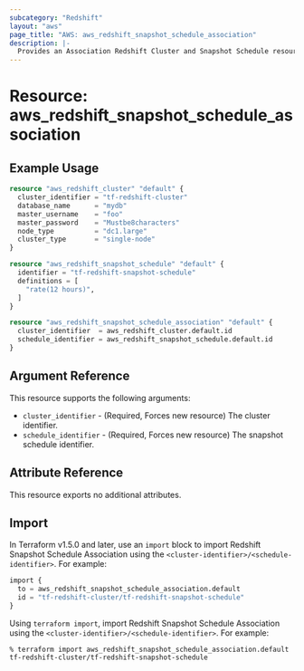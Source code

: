 ```yaml
---
subcategory: "Redshift"
layout: "aws"
page_title: "AWS: aws_redshift_snapshot_schedule_association"
description: |-
  Provides an Association Redshift Cluster and Snapshot Schedule resource.
---
```


# Resource: aws_redshift_snapshot_schedule_association

## Example Usage

```terraform
resource "aws_redshift_cluster" "default" {
  cluster_identifier = "tf-redshift-cluster"
  database_name      = "mydb"
  master_username    = "foo"
  master_password    = "Mustbe8characters"
  node_type          = "dc1.large"
  cluster_type       = "single-node"
}

resource "aws_redshift_snapshot_schedule" "default" {
  identifier = "tf-redshift-snapshot-schedule"
  definitions = [
    "rate(12 hours)",
  ]
}

resource "aws_redshift_snapshot_schedule_association" "default" {
  cluster_identifier  = aws_redshift_cluster.default.id
  schedule_identifier = aws_redshift_snapshot_schedule.default.id
}
```

## Argument Reference

This resource supports the following arguments:

* `cluster_identifier` - (Required, Forces new resource) The cluster identifier.
* `schedule_identifier` - (Required, Forces new resource) The snapshot schedule identifier.

## Attribute Reference

This resource exports no additional attributes.

## Import

In Terraform v1.5.0 and later, use an `import` block to import Redshift Snapshot Schedule Association using the `<cluster-identifier>/<schedule-identifier>`. For example:

```terraform
import {
  to = aws_redshift_snapshot_schedule_association.default
  id = "tf-redshift-cluster/tf-redshift-snapshot-schedule"
}
```

Using `terraform import`, import Redshift Snapshot Schedule Association using the `<cluster-identifier>/<schedule-identifier>`. For example:

```console
% terraform import aws_redshift_snapshot_schedule_association.default tf-redshift-cluster/tf-redshift-snapshot-schedule
```
